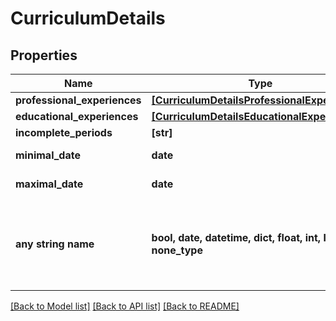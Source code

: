 # CurriculumDetails


## Properties
Name | Type | Description | Notes
------------ | ------------- | ------------- | -------------
**professional_experiences** | [**[CurriculumDetailsProfessionalExperiences]**](CurriculumDetailsProfessionalExperiences.md) |  | 
**educational_experiences** | [**[CurriculumDetailsEducationalExperiences]**](CurriculumDetailsEducationalExperiences.md) |  | 
**incomplete_periods** | **[str]** |  | 
**minimal_date** | **date** |  | [optional] [readonly] 
**maximal_date** | **date** |  | [optional] [readonly] 
**any string name** | **bool, date, datetime, dict, float, int, list, str, none_type** | any string name can be used but the value must be the correct type | [optional]

[[Back to Model list]](../README.md#documentation-for-models) [[Back to API list]](../README.md#documentation-for-api-endpoints) [[Back to README]](../README.md)



